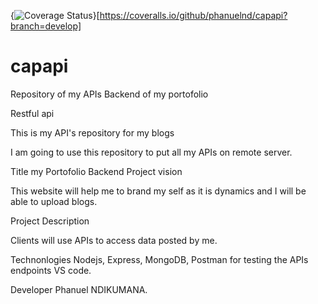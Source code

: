 {<img src="https://coveralls.io/repos/github/phanuelnd/capapi/badge.svg?branch=develop" alt="Coverage Status" />}[https://coveralls.io/github/phanuelnd/capapi?branch=develop]

# capapi

Repository of my APIs Backend of my portofolio

Restful api

This is my API's repository for my blogs

I am going to use this repository to put all my APIs on remote server.

Title
my Portofolio Backend Project vision

This website will help me to brand my self as it is dynamics and I will be able to upload blogs.

Project Description

Clients will use APIs to access data posted by me.

Technonlogies Nodejs, Express, MongoDB, Postman for testing the APIs endpoints VS code.

Developer Phanuel NDIKUMANA.
